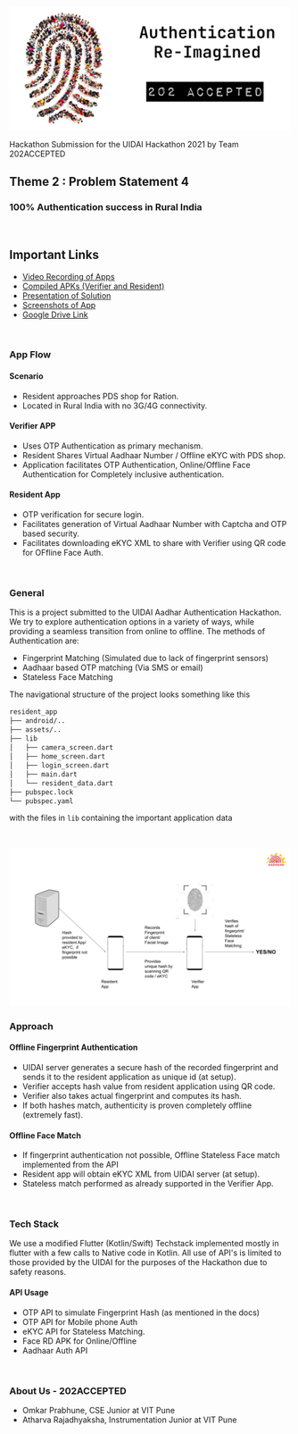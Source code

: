 ![Banner](banner.png) 

Hackathon Submission for the UIDAI Hackathon 2021 by Team 202ACCEPTED

## Theme 2 : Problem Statement 4
### 100% Authentication success in Rural India

<br>

## Important Links

* [Video Recording of Apps](https://drive.google.com/drive/folders/1322cyvZyhc_71UxXgd9phQR2dFMM7lZ2?usp=sharing)
* [Compiled APKs (Verifier and Resident)](https://drive.google.com/drive/folders/1Nm-D_hOP8DvX-84G0MmmSq87CFw2rvel?usp=sharing)
* [Presentation of Solution](https://docs.google.com/presentation/d/1Y_3-m4eiQ-Im2bgNyngsnCTiFiHP7KJJ8Qe4wQY0Hn0/edit?usp=sharing)
* [Screenshots of App](https://drive.google.com/drive/folders/1yqrvqmFdz82PvhLRp3VgP-M9xBx-h8UG?usp=sharing)
* [Google Drive Link](https://drive.google.com/drive/u/1/folders/1UCbi8d1H3KmbGus2gnI6PwYWdqzX4PD0)


<br>

###  App Flow 

#### Scenario
* Resident approaches PDS shop for Ration.
* Located in Rural India with no 3G/4G connectivity.

#### Verifier APP
* Uses OTP Authentication as primary mechanism.
* Resident Shares Virtual Aadhaar Number / Offline eKYC with PDS shop.
* Application facilitates OTP Authentication, Online/Offline Face Authentication for Completely inclusive authentication.

#### Resident App
* OTP verification for secure login.
* Facilitates generation of Virtual Aadhaar Number with Captcha and OTP based security.
* Facilitates downloading eKYC XML to share with Verifier using QR code for OFfline Face Auth.

<br>

### General

This is a project submitted to the UIDAI Aadhar Authentication Hackathon. We try to explore authentication options in a variety of ways, while providing a seamless transition from online to offline. The methods of Authentication are:
- Fingerprint Matching (Simulated due to lack of fingerprint sensors)
- Aadhaar based OTP matching (Via SMS or email)
- Stateless Face Matching

The navigational structure of the project looks something like this

```
resident_app
├── android/..
├── assets/..
├── lib
│   ├── camera_screen.dart
│   ├── home_screen.dart
│   ├── login_screen.dart
│   ├── main.dart
│   └── resident_data.dart
├── pubspec.lock
└── pubspec.yaml
```

with the files in `lib` containing the important application data

<br>

![Architecture Diagram](architecture_diagram.png)

### Approach

#### Offline Fingerprint Authentication
* UIDAI server generates a secure hash of the recorded fingerprint and sends it to the resident application as unique id (at setup).
* Verifier accepts hash value from resident application using QR code.
* Verifier also takes actual fingerprint and computes its hash.
* If both hashes match, authenticity is proven completely offline (extremely fast).

#### Offline Face Match
* If fingerprint authentication not possible, Offline Stateless Face match implemented from the API
* Resident app will obtain eKYC XML from UIDAI server (at setup).
* Stateless match performed as already supported in the Verifier App.

<br>

### Tech Stack
We use a modified Flutter (Kotlin/Swift) Techstack implemented mostly in flutter with a few calls to Native code in Kotlin. All use of API's is limited to those provided by the UIDAI for the purposes of the Hackathon due to safety reasons.

#### API Usage
- OTP API to simulate Fingerprint Hash (as mentioned in the docs)
- OTP API for Mobile phone Auth
- eKYC API for Stateless Matching.
- Face RD APK for Online/Offline
- Aadhaar Auth API

<br>

### About Us - 202ACCEPTED
- Omkar Prabhune, CSE Junior at VIT Pune
- Atharva Rajadhyaksha, Instrumentation Junior at VIT Pune
